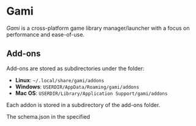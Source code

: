 # Gami

*Gami* is a cross-platform game library manager/launcher with a focus on performance and ease-of-use.

## Add-ons

Add-ons are stored as subdirectories under the folder:

+ **Linux**: `~/.local/share/gami/addons`
+ **Windows**: `USERDIR/AppData/Roaming/gami/addons`
+ **Mac OS**:  `USERDIR/Library/Application Support/gami/addons`

Each addon is stored in a subdirectory of the add-ons folder.

The schema.json in the specified